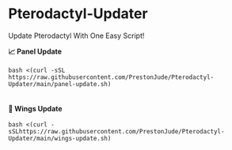 # Pterodactyl-Updater
Update Pterodactyl With One Easy Script!



**📈 Panel Update**<br><br>
```bash <(curl -sSL https://raw.githubusercontent.com/PrestonJude/Pterodactyl-Updater/main/panel-update.sh)```
<br><br><br>
**🔗 Wings Update**<br><br>
```bash <(curl -sSLhttps://raw.githubusercontent.com/PrestonJude/Pterodactyl-Updater/main/wings-update.sh)```

